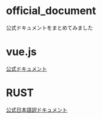 # official_document
公式ドキュメントをまとめてみました
# vue.js
[公式ドキュメント](https://ja.vuejs.org/)
# RUST
[公式日本語訳ドキュメント](https://doc.rust-jp.rs/the-rust-programming-language-ja/1.6/book/)
